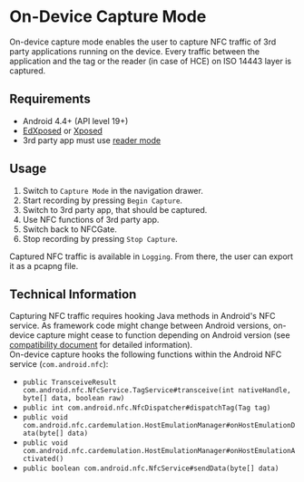 On-Device Capture Mode
=======

On-device capture mode enables the user to capture NFC traffic of 3rd party applications running on the device. Every traffic between the application and the tag or the reader (in case of HCE) on ISO 14443 layer is captured.

## Requirements
- Android 4.4+ (API level 19+)
- [EdXposed](https://github.com/ElderDrivers/EdXposed) or [Xposed](https://repo.xposed.info/)
- 3rd party app must use [reader mode](https://developer.android.com/reference/android/nfc/NfcAdapter#enableReaderMode%28android.app.Activity,%20android.nfc.NfcAdapter.ReaderCallback,%20int,%20android.os.Bundle%29)

## Usage
1. Switch to `Capture Mode` in the navigation drawer.
2. Start recording by pressing `Begin Capture`.
3. Switch to 3rd party app, that should be captured.
4. Use NFC functions of 3rd party app.
5. Switch back to NFCGate.
6. Stop recording by pressing `Stop Capture`.

Captured NFC traffic is available in `Logging`. From there, the user can export it as a pcapng file.

## Technical Information
Capturing NFC traffic requires hooking Java methods in Android's NFC service. As framework code might change between Android versions, on-device capture might cease to function depending on Android version (see [compatibility document](/doc/Compatibility.md) for detailed information).  
On-device capture hooks the following functions within the Android NFC service (`com.android.nfc`):

* `public TransceiveResult com.android.nfc.NfcService.TagService#transceive(int nativeHandle, byte[] data, boolean raw)`
* `public int com.android.nfc.NfcDispatcher#dispatchTag(Tag tag)`
* `public void com.android.nfc.cardemulation.HostEmulationManager#onHostEmulationData(byte[] data)`
* `public void com.android.nfc.cardemulation.HostEmulationManager#onHostEmulationActivated()`
* `public boolean com.android.nfc.NfcService#sendData(byte[] data)`
